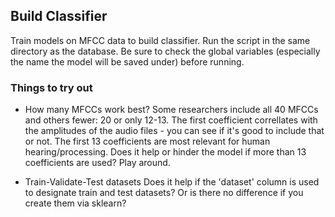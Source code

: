 ## Build Classifier

Train models on MFCC data to build classifier. Run the script in the same directory as the database. Be sure to check the global variables (especially the name the model will be saved under) before running. 

### Things to try out
* How many MFCCs work best?
Some researchers include all 40 MFCCs and others fewer: 20 or only 12-13. The first coefficient correllates with the amplitudes of the audio files - you can see if it's good to include that or not. The first 13 coefficients are most relevant for human hearing/processing. Does it help or hinder the model if more than 13 coefficients are used? Play around.

* Train-Validate-Test datasets
Does it help if the 'dataset' column is used to designate train and test datasets? Or is there no difference if you create them via sklearn?

